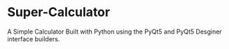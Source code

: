 # Super-Calculator
A Simple Calculator Built with Python using the PyQt5 and PyQt5 Desginer interface builders.
